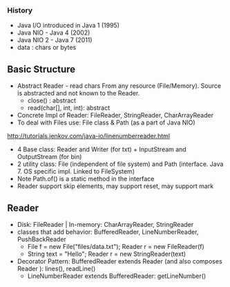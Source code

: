 ### History
- Java I/O introduced in Java 1 (1995)
- Java NIO - Java 4 (2002)
- Java NIO 2 - Java 7 (2011)
- data : chars or bytes

## Basic Structure
- Abstract Reader - read chars From any resource (File/Memory). Source is abstracted and not known to the Reader.
    - close() : abstract
    - read(char[], int, int): abstract
- Concrete Impl of Reader: FileReader, StringReader, CharArrayReader
- To deal with Files use: File class & Path (as a part of Java NIO)

http://tutorials.jenkov.com/java-io/linenumberreader.html

- 4 Base class: Reader and Writer (for txt) + InputStream and OutputStream (for bin)
- 2 utility class: File (independent of file system) and Path (interface. Java 7. OS specific impl. Linked to FileSystem)
- Note Path.of() is a static method in the interface  
- Reader support skip elements, may support reset, may support mark     

## Reader
- Disk: FileReader | In-memory: CharArrayReader, StringReader
- classes that add behavior: BufferedReader, LineNumberReader, PushBackReader
    - File f = new File("files/data.txt"); Reader r = new FileReader(f)
    - String text = "Hello";  Reader r = new StringReader(text)
- Decorator Pattern: BufferedReader extends Reader (and also composes Reader ): lines(), readLine()
    - LineNumberReader extends BufferedReader: getLineNumber()